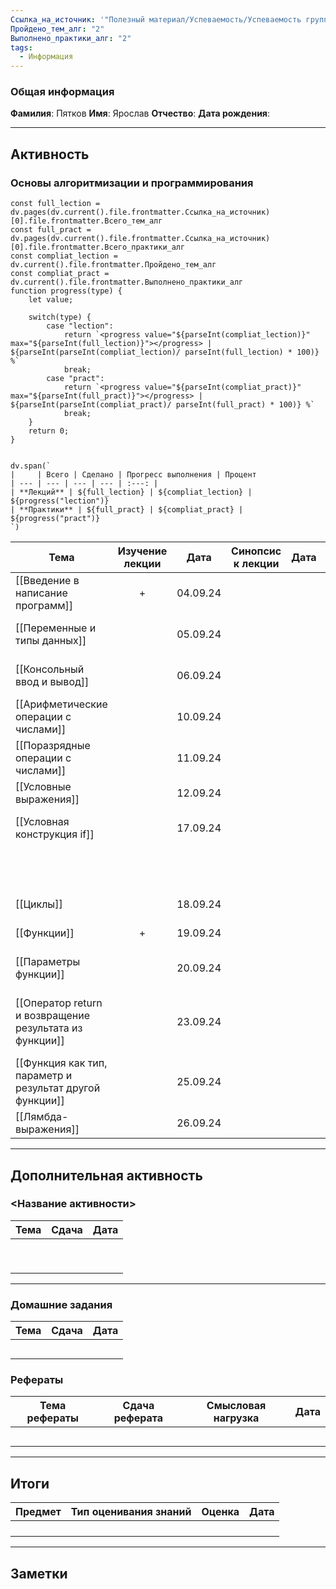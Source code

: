 ```yaml
---
Ссылка_на_источник: '"Полезный материал/Успеваемость/Успеваемость группы 206"'
Пройдено_тем_алг: "2"
Выполнено_практики_алг: "2"
tags:
  - Информация
---
```

### Общая информация

**Фамилия**: Пятков
**Имя**: Ярослав
**Отчество**:
**Дата рождения**: 

---
## Активность

### Основы алгоритмизации и программирования

```dataviewjs
const full_lection = dv.pages(dv.current().file.frontmatter.Ссылка_на_источник)[0].file.frontmatter.Всего_тем_алг
const full_pract = dv.pages(dv.current().file.frontmatter.Ссылка_на_источник)[0].file.frontmatter.Всего_практики_алг
const compliat_lection = dv.current().file.frontmatter.Пройдено_тем_алг
const compliat_pract = dv.current().file.frontmatter.Выполнено_практики_алг
function progress(type) {
    let value;
    
    switch(type) {
        case "lection": 
			return `<progress value="${parseInt(compliat_lection)}" max="${parseInt(full_lection)}"></progress> | ${parseInt(parseInt(compliat_lection)/ parseInt(full_lection) * 100)} %`
            break;
        case "pract":
			return `<progress value="${parseInt(compliat_pract)}" max="${parseInt(full_pract)}"></progress> | ${parseInt(parseInt(compliat_pract)/ parseInt(full_pract) * 100)} %`
            break;
    }
    return 0;
}


dv.span(`
|     | Всего | Сделано | Прогресс выполнения | Процент 
| --- | --- | --- | --- | :---: |
| **Лекций** | ${full_lection} | ${compliat_lection} | ${progress("lection")}
| **Практики** | ${full_pract} | ${compliat_pract} | ${progress("pract")}
`)
```

| Тема                                                     | Изучение лекции | Дата     | Синопсис к лекции | Дата |                             Практика                             | Дата     |
| -------------------------------------------------------- | :-------------: | -------- | :---------------: | ---- | :--------------------------------------------------------------: | -------- |
| [[Введение в написание программ]]                        |        +        | 04.09.24 |                   |      |                  [[Задание. Первая программа]]                   | 04.09.24 |
| [[Переменные и типы данных]]                             |                 | 05.09.24 |                   |      |               [[Задание. Динамическая типизация]]                |          |
| [[Консольный ввод и вывод]]                              |                 | 06.09.24 |                   |      |                 [[Задание. Данные пользователя]]                 |          |
| [[Арифметические операции с числами]]                    |                 | 10.09.24 |                   |      |               [[Задание. Арифметические операции]]               |          |
| [[Поразрядные операции с числами]]                       |                 | 11.09.24 |                   |      |                                                                  |          |
| [[Условные выражения]]                                   |                 | 12.09.24 |                   |      |                                                                  |          |
| [[Условная конструкция if]]                              |                 | 17.09.24 |                   |      |               [[Задание. Условная конструкция if]]               |          |
|                                                          |                 |          |                   |      |             [[Упражнения. Условная конструкция if]]              |          |
| [[Циклы]]                                                |                 | 18.09.24 |                   |      |                        [[Задание. Циклы]]                        |          |
| [[Функции]]                                              |        +        | 19.09.24 |                   |      |                       [[Задание. Функции]]                       | 12.09.24 |
| [[Параметры функции]]                                    |                 | 20.09.24 |                   |      |                  [[Задание. Параметры функций]]                  |          |
| [[Оператор return и возвращение результата из функции]]  |                 | 23.09.24 |                   |      | [[Задание. Оператор return и возвращение результата из функции]] |          |
| [[Функция как тип, параметр и результат другой функции]] |                 | 25.09.24 |                   |      |                                                                  |          |
| [[Лямбда-выражения]]                                     |                 | 26.09.24 |                   |      |                       [[Задание. Лямбда]]                        |          |

---
## Дополнительная активность

### <Название активности>

| Тема | Сдача | Дата |
| ---- | :---: | :--: |
|      |       |      |
|      |       |      |
|      |       |      |
|      |       |      |
|      |       |      |
|      |       |      |
|      |       |      |
|      |       |      |
|      |       |      |

---
### Домашние задания 

| Тема | Сдача | Дата |
| ---- | :---: | ---- |
|      |       |      |
|      |       |      |
|      |       |      |
|      |       |      |
|      |       |      |

### Рефераты

| Тема рефераты | Сдача реферата | Смысловая нагрузка | Дата |
| ------------- | :------------: | :----------------: | :--: |
|               |                |                    |      |
|               |                |                    |      |
|               |                |                    |      |
|               |                |                    |      |
|               |                |                    |      |

---
## Итоги

| Предмет | Тип оценивания знаний | Оценка | Дата |
| ------- | :-------------------: | :----: | :--: |
|         |                       |        |      |
|         |                       |        |      |
|         |                       |        |      |
|         |                       |        |      |

---
## Заметки